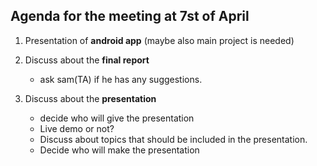 ## Agenda for the meeting at 7st of April

1. Presentation of **android app** (maybe also main project is needed)
2. Discuss about the **final report** 
   * ask sam(TA) if he has any suggestions. 

3. Discuss about the **presentation**
     * decide who will give the presentation 
     * Live demo or not?
     * Discuss about topics that should be included in the presentation.
     * Decide who will make the presentation 

